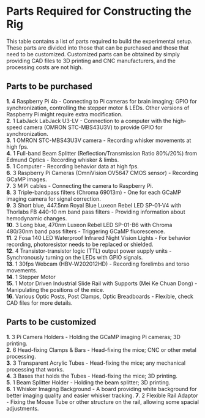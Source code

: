 # Parts Required for Constructing the Rig
This table contains a list of parts required to build the experimental setup. These parts are divided into those that can be purchased and those that need to be customized. Customized parts can be obtained by simply providing CAD files to 3D printing and CNC manufacturers, and the processing costs are not high.  
## Parts to be purchased
**1**. 4 Raspberry Pi 4b - Connecting to Pi cameras for brain imaging; GPIO for synchronization, controlling the stepper motor & LEDs. Other versions of Raspberry Pi might require extra modification.  
**2**. 1 LabJack LabJack U3-LV - Connection to a computer with the high-speed camera (OMRON STC-MBS43U3V) to provide GPIO for synchronization.  
**3**. 1 OMRON STC-MBS43U3V camera - Recording whisker movements at high fps.  
**4**. 1 Full-band Beam Splitter (Reflection/Transmission Ratio 80%/20%) from Edmund Optics - Recording whisker & limbs.  
**5**. 1 Computer - Recording behavior data at high fps.  
**6**. 3 Raspberry Pi Cameras (OmniVision OV5647 CMOS sensor) - Recording GCaMP images.  
**7**. 3 MIPI cables - Connecting the camera to Raspberry Pi.  
**8**. 3 Triple-bandpass filters (Chroma 69013m) - One for each GCaMP imaging camera for signal correction.  
**9**. 3 Short blue, 447.5nm Royal Blue Luxeon Rebel LED SP-01-V4 with Thorlabs FB 440-10 nm band pass filters - Providing information about hemodynamic changes.  
**10**. 3 Long blue, 470nm Luxeon Rebel LED SP-01-B6 with Chroma 480/30nm band pass filters - Triggering GCaMP fluorescence.  
**11**. 2 Fosa 140 LED Waterproof Infrared Night Vision Lights - For behavior recording, photoresistor needs to be replaced or shielded.  
**12**. 4 Transistor-transistor logic (TTL) output power supply units - Synchronously turning on the LEDs with GPIO signals.  
**13**. 1 30fps Webcam (HBV‑W202012HD) - Recording forelimbs and torso movements.  
**14**. 1 Stepper Motor  
**15**. 1 Motor Driven Industrial Slide Rail with Supports (Mei Ke Chuan Dong) - Manipulating the positions of the mice.  
**16**. Various Optic Posts, Post Clamps, Optic Breadboards - Flexible, check CAD files for more details.  
## Parts to be customized
**1**. 3 Pi Camera Holders - Holding the GCaMP imaging Pi cameras; 3D printing.  
**2**. 6 Head-fixing Clamps & Bars - Head-fixing the mice; CNC or other metal processing.  
**3**. 3 Transparent Acrylic Tubes - Head-fixing the mice; any mechanical processing that works.  
**4**. 3 Bases that holds the Tubes - Head-fixing the mice; 3D printing.  
**5**. 1 Beam Splitter Holder - Holding the beam splitter; 3D printing.  
**6**. 1 Whisker Imaging Background - A board providing white background for better imaging quality and easier whisker tracking.
**7**. 2 Flexible Rail Adaptor - Fixing the Mouse Tube or other structure on the rail, allowing some spacial adjustments.
